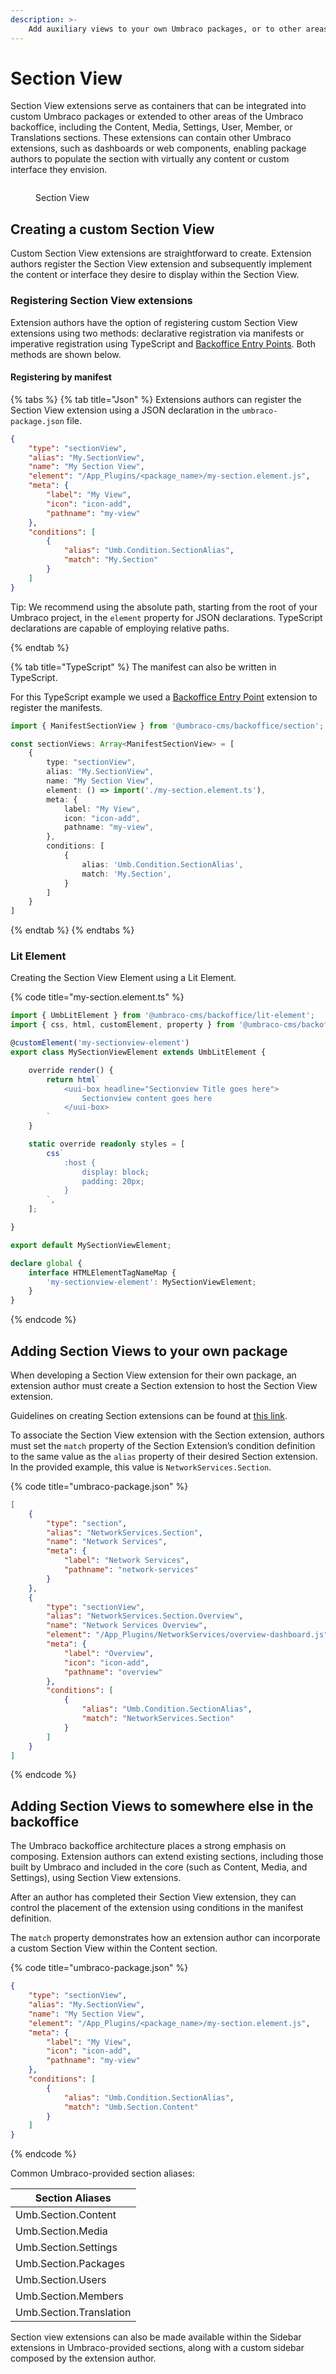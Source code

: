 ```yaml
---
description: >-
    Add auxiliary views to your own Umbraco packages, or to other areas of the Umbraco backoffice.
---
```


# Section View

Section View extensions serve as containers that can be integrated into custom Umbraco packages or extended to other
areas of the Umbraco backoffice, including the Content, Media, Settings, User, Member, or Translations sections. These
extensions can contain other Umbraco extensions, such as dashboards or web components, enabling package authors to
populate the section with virtually any content or custom interface they envision.

<figure><img src="../../../../.gitbook/assets/section-views.svg" alt=""><figcaption><p>Section View</p></figcaption></figure>

## Creating a custom Section View

Custom Section View extensions are straightforward to create. Extension authors register the Section View extension and
subsequently implement the content or interface they desire to display within the Section View.

### Registering Section View extensions

Extension authors have the option of registering custom Section View extensions using two methods: declarative
registration via manifests or imperative registration using TypeScript and [Backoffice Entry Points](../backoffice-entry-point.md). Both methods
are shown below.

#### Registering by manifest

{% tabs %}
{% tab title="Json" %}
Extensions authors can register the Section View extension using a JSON declaration in the `umbraco-package.json` file.

```json
{
	"type": "sectionView",
	"alias": "My.SectionView",
	"name": "My Section View",
	"element": "/App_Plugins/<package_name>/my-section.element.js",
	"meta": {
		"label": "My View",
		"icon": "icon-add",
		"pathname": "my-view"
	},
	"conditions": [
		{
			"alias": "Umb.Condition.SectionAlias",
			"match": "My.Section"
		}
	]
}
```

Tip: We recommend using the absolute path, starting from the root of your Umbraco project, in the `element` property for
JSON declarations. TypeScript declarations are capable of employing relative paths.

{% endtab %}

{% tab title="TypeScript" %}
The manifest can also be written in TypeScript.

For this TypeScript example we used a [Backoffice Entry Point](../backoffice-entry-point.md) extension to register the manifests.

```typescript
import { ManifestSectionView } from '@umbraco-cms/backoffice/section';

const sectionViews: Array<ManifestSectionView> = [
    {
        type: "sectionView",
        alias: "My.SectionView",
        name: "My Section View",
        element: () => import('./my-section.element.ts'),
        meta: {
            label: "My View",
            icon: "icon-add",
			pathname: "my-view",
        },
        conditions: [
            {
                alias: 'Umb.Condition.SectionAlias',
				match: 'My.Section',
            }
        ]
    }
]
```
{% endtab %}
{% endtabs %}

### Lit Element

Creating the Section View Element using a Lit Element.

{% code title="my-section.element.ts" %}
```typescript
import { UmbLitElement } from '@umbraco-cms/backoffice/lit-element';
import { css, html, customElement, property } from '@umbraco-cms/backoffice/external/lit';

@customElement('my-sectionview-element')
export class MySectionViewElement extends UmbLitElement {

    override render() {
        return html`
            <uui-box headline="Sectionview Title goes here">
                Sectionview content goes here
            </uui-box>
        `
    }

    static override readonly styles = [
        css`
			:host {
				display: block;
                padding: 20px;
			}
		`,
    ];

}

export default MySectionViewElement;

declare global {
    interface HTMLElementTagNameMap {
        'my-sectionview-element': MySectionViewElement;
    }
}
```
{% endcode %}

## Adding Section Views to your own package

When developing a Section View extension for their own package, an extension author must create a Section extension to
host the Section View extension.

Guidelines on creating Section extensions can be found at [this link](./section.md).

To associate the Section View extension with the Section extension, authors must set the `match` property of the Section
Extension’s condition definition to the same value as the `alias` property of their desired Section extension. In the
provided example, this value is `NetworkServices.Section`.

{% code title="umbraco-package.json" %}
```json
[
    {
        "type": "section",
        "alias": "NetworkServices.Section",
        "name": "Network Services",
        "meta": {
            "label": "Network Services",
            "pathname": "network-services"
        }
    },
    {
        "type": "sectionView",
        "alias": "NetworkServices.Section.Overview",
        "name": "Network Services Overview",
        "element": "/App_Plugins/NetworkServices/overview-dashboard.js",
        "meta": {
            "label": "Overview",
            "icon": "icon-add",
            "pathname": "overview"
        },
        "conditions": [
            {
                "alias": "Umb.Condition.SectionAlias",
                "match": "NetworkServices.Section"
            }
        ]
    }
]
```
{% endcode %}

## Adding Section Views to somewhere else in the backoffice

The Umbraco backoffice architecture places a strong emphasis on composing. Extension authors can extend existing
sections, including those built by Umbraco and included in the core (such as Content, Media, and Settings), using
Section View extensions.

After an author has completed their Section View extension, they can control the placement of the extension using
conditions in the manifest definition.

The `match` property demonstrates how an extension author can incorporate a custom Section View within the Content
section.

{% code title="umbraco-package.json" %}
```json
{
	"type": "sectionView",
	"alias": "My.SectionView",
	"name": "My Section View",
	"element": "/App_Plugins/<package_name>/my-section.element.js",
	"meta": {
		"label": "My View",
		"icon": "icon-add",
		"pathname": "my-view"
	},
	"conditions": [
		{
			"alias": "Umb.Condition.SectionAlias",
			"match": "Umb.Section.Content"
		}
	]
}
```
{% endcode %}

Common Umbraco-provided section aliases:

| Section Aliases         |
|-------------------------|
| Umb.Section.Content     |
| Umb.Section.Media       |
| Umb.Section.Settings    |
| Umb.Section.Packages    |
| Umb.Section.Users       |
| Umb.Section.Members     |
| Umb.Section.Translation |

Section view extensions can also be made available within the Sidebar extensions in Umbraco-provided sections, along
with a custom sidebar composed by the extension author.
